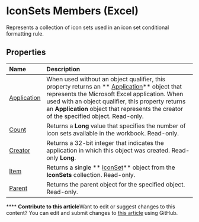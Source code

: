 
# IconSets Members (Excel)
Represents a collection of icon sets used in an icon set conditional formatting rule.

## Properties



|**Name**|**Description**|
|:-----|:-----|
| [Application](d5a7decb-3ce7-78e8-0acf-dc7af7950829.md)|When used without an object qualifier, this property returns an  ** [Application](19b73597-5cf9-4f56-8227-b5211f657f6f.md)** object that represents the Microsoft Excel application. When used with an object qualifier, this property returns an **Application** object that represents the creator of the specified object. Read-only.|
| [Count](33e0e6d6-ce72-bc09-a4ff-1097956f0532.md)|Returns a  **Long** value that specifies the number of icon sets available in the workbook. Read-only.|
| [Creator](e46acfe1-71f0-3a10-92d9-dd1ab3aa5569.md)|Returns a 32-bit integer that indicates the application in which this object was created. Read-only  **Long**.|
| [Item](79c0d577-f988-31c1-7a29-95f5d924cbc4.md)|Returns a single  ** [IconSet](d6b407cf-424e-529a-ee83-0b0b09598b53.md)** object from the **IconSets** collection. Read-only.|
| [Parent](b08b8865-ca89-f957-0e1e-c73c67987ede.md)|Returns the parent object for the specified object. Read-only.|

****   **Contribute to this article**Want to edit or suggest changes to this content? You can edit and submit changes to  [this article](https://github.com/jhershey00/VBA_Excel_Test/OpenXMLCon/articles/c752bd83-a4a8-a5b3-497e-4d320e433d4a.md) using GitHub.

